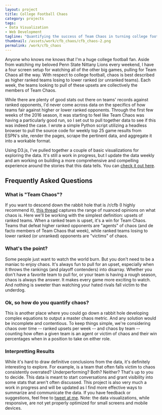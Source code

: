 ```yaml
---
layout: project
title: College Football Chaos
category: projects
tags:
- Data Visualization
- Web Development
tagline: "Quantifying the success of Team Chaos in turning college football rankings on their head"
thumbnail: /assets/work/cfb_chaos/cfb_chaos-2.png
permalink: /work/cfb_chaos
---
```


Anyone who knows me knows that I'm a huge college football fan. Aside from watching my beloved Penn State Nittany Lions every weekend, I have a four screen setup for watching all of the other big games, pulling for Team Chaos all the way. With respect to college football, chaos is best described as higher ranked teams losing to lower ranked (or unranked teams). Each week, the teams looking to pull of these upsets are collectively the members of Team Chaos.

While there are plenty of good stats out there on teams' records against ranked opponents, I'd never come across data on the specifics of how teams fair against higher or lower ranked opponents. Through the first few weeks of the 2016 season, it was starting to feel like Team Chaos was having a particularly good run, so I set out to pull together data to see if this was indeed the case. I wrote a simple Python script utilizing a headless browser to pull the source code for weekly top 25 game results from ESPN's site, render the pages, scrape the pertinent data, and aggregate it into a workable format.

Using D3.js, I've pulled together a couple of basic visualizations for exploring the data. It's still a work in progress, but I update the data weekly and am working on building a more comprehensive and compelling experience around the stories that this data tells. You can [check it out here](/cfb-chaos).

## Frequently Asked Questions

### What is "Team Chaos"?

If you want to descend down the rabbit hole that is /r/cfb (I highly recommend it), [this thread](https://www.reddit.com/r/CFB/comments/2iorj0/team_chaos_can_we_have_a_discussion/) captures the range of nuanced opinions on what chaos is. Here we'll be working with the simplest definition: upsets of ranked teams. When a ranked team is upset, it's a win for Team Chaos. Teams that defeat higher ranked opponents are "agents" of chaos (and de facto members of Team Chaos that week), while ranked teams losing to lower ranked (or unranked) opponents are "victims" of chaos.

### What's the point?

Some people just want to watch the world burn. But you don't need to be a maniac to enjoy chaos. It's always fun to pull for an upset, especially when it throws the rankings (and playoff contenders) into disarray. Whether you don't have a favorite team to pull for, or your team is having a rough season, chaos is always the answer. It makes every game more exciting to watch. And nothing is sweeter than watching your hated rivals fall victim to the underdog.

### Ok, so how do you quantify chaos?

This is another place where you could go down a rabbit hole developing complex equations to output a master chaos metric. And any solution would be incomplete and contentious. To keep things simple, we're considering chaos over time -- ranked upsets per week -- and chaos by team -- counting how often a given team is an agent or victim of chaos and their win percentages when in a position to take on either role.

### Interpretting Results

While it's hard to draw definitive conclusions from the data, it's definitely interesting to explore. For example, is a team that often falls victim to chaos consistently overrated? Underperforming? Both? Neither? That's up to you to decide. This data is meant to start conversations and grant visibility into some stats that aren't often discussed. This project is also very much a work in progress and will be updated as I find more effective ways to summarize and communicate the data. If you have feedback or suggestions, feel free to [tweet at me](http://twitter.com/bdharva). Note: the data visualizations, while responsive, are not yet properly optimized for small screens and mobile devices.
